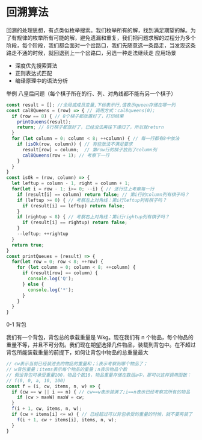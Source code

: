 # 回溯算法

回溯的处理思想，有点类似枚举搜索。我们枚举所有的解，找到满足期望的解。为了有规律的枚举所有可能的解，避免遗漏和重复，我们把问题求解的过程分为多个阶段，每个阶段，我们都会面对一个岔路口，我们先随意选一条路走，当发现这条路走不通的时候，就回退到上一个岔路口，另选一种走法继续走
应用场景
- 深度优先搜索算法
- 正则表达式匹配
- 编译原理中的语法分析

举例
八皇后问题（每个棋子所在的行、列、对角线都不能有另一个棋子）
```javascript
const result = []; //全局或成员变量,下标表示行,值表示queen存储在哪一列
const cal8Queens = (row) => { // 调用方式：cal8queens(0);
  if (row == 8) { // 8个棋子都放置好了，打印结果
    printQueens(result);
    return; // 8行棋子都放好了，已经没法再往下递归了，所以就return
  }
  for (let column = 0; column < 8; ++column) { // 每一行都有8中放法
    if (isOk(row, column)) { // 有些放法不满足要求
      result[row] = column;  // 第row行的棋子放到了column列
      cal8Queens(row + 1); // 考察下一行
    }
  }
}
const isOk = (row, column) => {
  let leftup = column - 1, right = column + 1;
  for(let i = row - 1; i>= 0; --i) { // 逐行往上考察每一行
    if (result[i] == column) return false; // 第i行的column列有棋子吗？
    if (leftup >= 0) { // 考察左上对角线：第i行leftup列有棋子吗？
      if (result[i] == leftup) return false;
    }
    if (rightup < 8) { // 考察右上对角线：第i行rightup列有棋子吗？
      if (result[i] == rightup) return false;
    }
    --leftup; ++rightup
  }
  return true;
}
const printQueues = (result) => {
  for(let row = 0; row < 8; ++row) {
    for (let column = 0; column < 8; ++column) {
      if (result[row] == column) {
        console.log('Q');
      } else {
        console.log('*');
      }
    }
  }
}
```

0-1 背包

我们有一个背包，背包总的承载重量是 Wkg。现在我们有 n 个物品，每个物品的重量不等，并且不可分割。我们现在期望选择几件物品，装载到背包中。在不超过背包所能装载重量的前提下，如何让背包中物品的总重量最大
```javascript
// cw表示当前已经装进去的物品的重量和；i表示考察到哪个物品了；
// w背包重量；items表示每个物品的重量；n表示物品个数
// 假设背包可承受重量100，物品个数10，物品重量存储在数组a中，那可以这样调用函数：
// f(0, 0, a, 10, 100)
const f = (i, cw, items, n, w) => {
  if (cw == w || i == n) { // cw==w表示装满了;i==n表示已经考察完所有的物品
    if (cw > maxW) maxW = cw;
  }
  f(i + 1, cw, items, n, w);
  if (cw + items[i] <= w) { // 已经超过可以背包承受的重量的时候，就不要再装了
    f(i + 1, cw + items[i], items, n, w);
  }
}
```